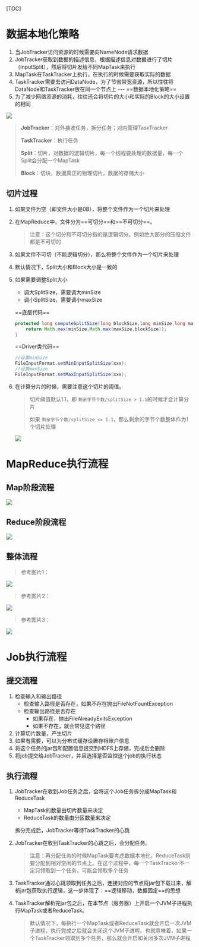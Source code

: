 [TOC]

# 数据本地化策略

1. 当JobTracker访问资源的时候需要向NameNode请求数据
2. JobTracker获取到数据的描述信息，根据描述信息对数据进行了切片（InputSplit），然后将切片发给不同MapTask来执行
3. MapTask在TaskTracker上执行，在执行的时候需要获取实际的数据
4. TaskTracker需要去访问DataNode，为了节省带宽资源，所以往往将DataNode和TaskTracker放在同一个节点上 --- ==数据本地化策略==
5. 为了减少网络资源的消耗，往往还会将切片的大小和实际的Block的大小设置的相同

![](https://gitee.com/sxhDrk/images/raw/master/imgs/切片阈值.png)

> **JobTracker**：对外接收任务，拆分任务；对内管理TaskTracker
>
> **TaskTracker**：执行任务
>
> **Split**：切片，对数据的逻辑切片，每一个线程要处理的数据量，每一个Split会分配一个MapTask
>
> **Block**：切块，数据真正的物理切片，数据的存储大小



## 切片过程

1. 如果文件为空（即文件大小是0B），将整个文件作为一个切片来处理

2. 在MapReduce中，文件分为==可切分==和==不可切分==。

   > 注意：这个切分和不可切分指的是逻辑切分。例如绝大部分的压缩文件都是不可切的

3. 如果文件不可切（不能逻辑切分），那么将整个文件作为一个切片来处理

4. 默认情况下，Split大小和Block大小是一致的

5. 如果需要调整Split大小

   - 调大SplitSize，需要调大minSize
   - 调小SplitSize，需要调小maxSize

   ==底层代码==

   ```java
   protected long computeSplitSize(long blockSize,long minSize,long maxSize){
       return Math.max(minSize,Math.max(maxSize,blockSize));
   }
   ```

   ==Driver类代码==

   ```java
   //设置minSize
   FileInputFormat.setMinInputSplitSize(xxx);
   //设置maxSize
   FileInputFormat.setMaxInputSplitSize(xxx);
   ```

6. 在计算分片的时候，需要注意这个切片的阈值。

   > 切片阈值默认1.1，即 `剩余字节个数/splitSize > 1.1`的时候才会计算分片
   >
   > 如果 `剩余字节个数/splitSize <= 1.1`，那么剩余的字节个数整体作为1个切片处理

   ![](https://gitee.com/sxhDrk/images/raw/master/imgs/Map阶段流程.png)



# MapReduce执行流程

## Map阶段流程

![](https://gitee.com/sxhDrk/images/raw/master/imgs/Shuffle整体流程.png)



## Reduce阶段流程

![](https://gitee.com/sxhDrk/images/raw/master/imgs/本地化策略.png)



## 整体流程

> 参考图片1：

![](https://gitee.com/sxhDrk/images/raw/master/imgs/MapReduce流程.png)

 

> 参考图片2：

![](https://gitee.com/sxhDrk/images/raw/master/imgs/MapReduce整体流程.png)



> 参考图片3：

![](https://gitee.com/sxhDrk/images/raw/master/imgs/Reduce阶段流程.png)



# Job执行流程

## 提交流程

1. 检查输入和输出路径
   - 检查输入路径是否存在，如果不存在抛出FileNotFountException
   - 检查输出路径是否存在
     - 如果存在，抛出FileAlreadyExitsException
     - 如果不存在，就会常见这个路径
2. 计算切片数量，产生切片
3. 如果有需要，可以为分布式缓存设置存根账户信息
4. 将这个任务的jar包和配置信息提交到HDFS上存储，完成后会删除
5. 将job提交给JobTracker，并且选择是否监控这个job的执行状态

## 执行流程

1. JobTracker在收到Job任务之后，会将这个Job任务拆分成MapTask和ReduceTask

   - MapTask的数量由切片数量来决定
   - ReduceTask的数量由分区数量来决定

   拆分完成后，JobTracker等待TaskTracker的心跳

2. JobTracker在收到TaskTracker的心跳之后，会分配任务。

   > 注意：再分配任务的时候MapTask要考虑数据本地化，ReduceTask则要分配到相对空闲的节点上。在这个过程中，每一个TaskTracker不一定只领取到一个任务，可能会领取多个任务

3. TaskTracker通过心跳领取到任务之后，连接对应的节点将jar包下载过来，解析jar包获取执行逻辑，这一步体现了：==逻辑移动，数据固定==的思想

4. TaskTracker解析完jar包之后，在本节点（服务器）上开启一个JVM子进程执行MapTask或者ReduceTask。

   > 默认情况下，每执行一个MapTask或者ReduceTask就会开启一次JVM子进程，执行完成之后就会关闭这个JVM子进程。也就意味着，如果一个TaskTracker领取到多个任务，那么就会开启和关闭多次JVM子进程